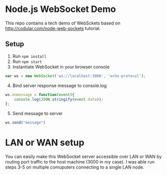 # Node.js WebSocket Demo

This repo contains a tech demo of WebSckets based on http://codular.com/node-web-sockets tutorial.

## Setup

1. Run `npm install`
2. Run `npm start`
3. Instantiate WebSocket in your browser console

``` javascript
var ws = new WebSocket('ws://localhost:3000', 'echo-protocol');
```

4. Bind server response message to console.log

``` javascript
ws.onmessage = function(event){ 
    console.log(JSON.stringify(event.data));
};
```

5. Send message to server

``` javascript
ws.send("message")
```

# LAN or WAN setup

You can easily make this WebSocket server accessible over LAN or WAN by routing port traffic to the host machine (3000 in my case).  I was able run steps 3-5 on multiple comuputers connecting to a single LAN node.
